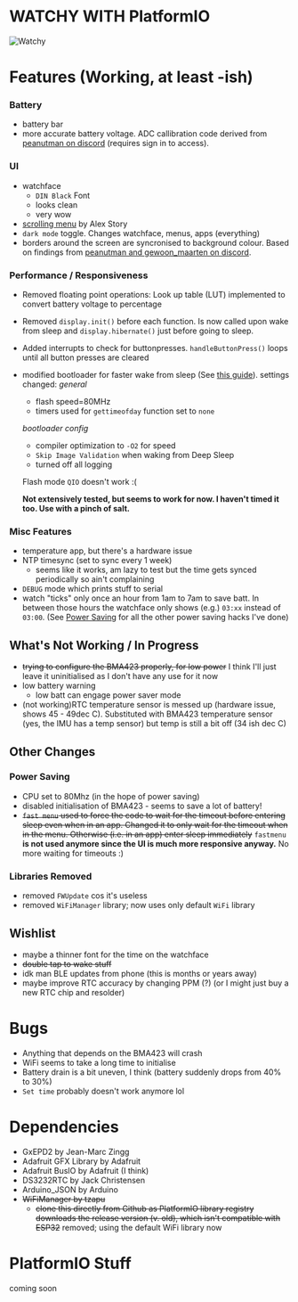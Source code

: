 # WATCHY WITH PlatformIO

![Watchy](https://watchy.sqfmi.com/img/watchy_render.png)

# Features (Working, at least -ish)

### Battery
- battery bar
- more accurate battery voltage. ADC callibration code derived from [peanutman on discord](https://discord.com/channels/804832182006579270/808787590060048465/877194857402232852) (requires sign in to access).

### UI
- watchface
    - `DIN Black` Font
	- looks clean
	- very wow
- [scrolling menu](https://gitlab.com/astory024/watchy/-/blob/master/src/Watchy.cpp) by Alex Story
- `dark mode` toggle. Changes watchface, menus, apps (everything)
- borders around the screen are syncronised to background colour. Based on findings from [peanutman and gewoon_maarten on discord](https://discord.com/channels/804832182006579270/808787590060048465/887013190616117288).

### Performance / Responsiveness
- Removed floating point operations: Look up table (LUT) implemented to convert battery voltage to percentage
- Removed `display.init()` before each function. Is now called upon wake from sleep and `display.hibernate()` just before going to sleep.
- Added interrupts to check for buttonpresses. `handleButtonPress()` loops until all button presses are cleared
- modified bootloader for faster wake from sleep (See [this guide](https://hackaday.io/project/174898-esp-now-weather-station/log/183782-bootloader-wake-time-improvements)).
  settings changed:
  *general*
   - flash speed=80MHz  
   - timers used for `gettimeofday` function set to `none`
   
   *bootloader config*
   - compiler optimization to `-O2` for speed
   - `Skip Image Validation` when waking from Deep Sleep
   - turned off all logging
   
   Flash mode `QIO` doesn't work :(
   
   **Not extensively tested, but seems to work for now. I haven't timed it too. Use with a pinch of salt.**

### Misc Features
- temperature app, but there's a hardware issue
- NTP timesync (set to sync every 1 week)
    - seems like it works, am lazy to test but the time gets synced periodically so ain't complaining
- `DEBUG` mode which prints stuff to serial
- watch "ticks" only once an hour from 1am to 7am to save batt. In between those hours the watchface only shows (e.g.) `03:xx` instead of `03:00`. (See [Power Saving](###-power-saving) for all the other power saving hacks I've done)


## What's Not Working / In Progress
- ~~trying to configure the BMA423 properly, for low power~~ I think I'll just leave it uninitialised as I don't have any use for it now
- low battery warning
	- low batt can engage power saver mode
- (not working)RTC temperature sensor is messed up (hardware issue, shows 45 - 49dec C). Substituted with BMA423 temperature sensor (yes, the IMU has a temp sensor) but temp is still a bit off (34 ish dec C)


## Other Changes
### Power Saving
- CPU set to 80Mhz (in the hope of power saving)
- disabled initialisation of BMA423 - seems to save a lot of battery!
- ~~`fast menu` used to force the code to wait for the timeout before entering sleep even when in an app. Changed it to only wait for the timeout when in the menu. Otherwise (i.e. in an app) enter sleep immediately~~ `fastmenu` **is not used anymore since the UI is much more responsive anyway.** No more waiting for timeouts :)

### Libraries Removed
- removed `FWUpdate` cos it's useless
- removed `WiFiManager` library; now uses only default `WiFi` library


## Wishlist
- maybe a thinner font for the time on the watchface
- ~~double tap to wake stuff~~
- idk man BLE updates from phone (this is months or years away)
- maybe improve RTC accuracy by changing PPM (?) (or I might just buy a new RTC chip and resolder)

# Bugs
- Anything that depends on the BMA423 will crash
- WiFi seems to take a long time to initialise
- Battery drain is a bit uneven, I think (battery suddenly drops from 40% to 30%)
- `Set time` probably doesn't work anymore lol

# Dependencies
- GxEPD2 by Jean-Marc Zingg
- Adafruit GFX Library by Adafruit
- Adafruit BusIO by Adafruit (I think)
- DS3232RTC by Jack Christensen
- Arduino_JSON by Arduino
- ~~WiFiManager by tzapu~~
    - ~~clone this directly from Github as PlatformIO library registry downloads the release version (v. old), which isn't compatible with ESP32~~
	removed; using the default WiFi library now
	
# PlatformIO Stuff

coming soon